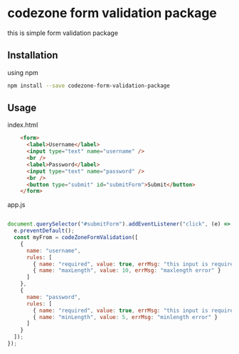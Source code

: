 # codezone form validation package

this is simple form validation package 

## Installation

using npm

```bash
npm install --save codezone-form-validation-package
```

## Usage

index.html

```html
    <form>
      <label>Username</label>
      <input type="text" name="username" />
      <br />
      <label>Password</label>
      <input type="text" name="password" />
      <br />
      <button type="submit" id="submitForm">Submit</button>
    </form>
```

app.js

```js

document.querySelector("#submitForm").addEventListener("click", (e) => {
  e.preventDefault();
  const myFrom = codeZoneFormValidation([
    {
      name: "username",
      rules: [
        { name: "required", value: true, errMsg: "this input is required" },
        { name: "maxLength", value: 10, errMsg: "maxlength error" }
      ]
    },
    {
      name: "password",
      rules: [
        { name: "required", value: true, errMsg: "this input is required" },
        { name: "minLength", value: 5, errMsg: "minlength error" }
      ]
    }
  ]);
});

```
